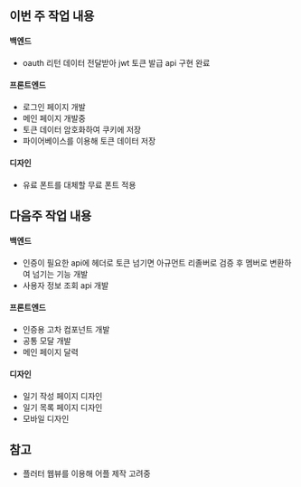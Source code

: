 ## 이번 주 작업 내용

#### 백엔드
- oauth 리턴 데이터 전달받아 jwt 토큰 발급 api 구현 완료

#### 프론트엔드
- 로그인 페이지 개발
- 메인 페이지 개발중
- 토큰 데이터 암호화하여 쿠키에 저장
- 파이어베이스를 이용해 토큰 데이터 저장

#### 디자인
- 유료 폰트를 대체할 무료 폰트 적용

## 다음주 작업 내용

#### 백엔드
- 인증이 필요한 api에 헤더로 토큰 넘기면 아규먼트 리졸버로 검증 후 멤버로 변환하여 넘기는 기능 개발
- 사용자 정보 조회 api 개발

#### 프론트엔드
- 인증용 고차 컴포넌트 개발
- 공통 모달 개발
- 메인 페이지 달력

#### 디자인
- 일기 작성 페이지 디자인
- 일기 목록 페이지 디자인
- 모바일 디자인

## 참고
- 플러터 웹뷰를 이용해 어플 제작 고려중
